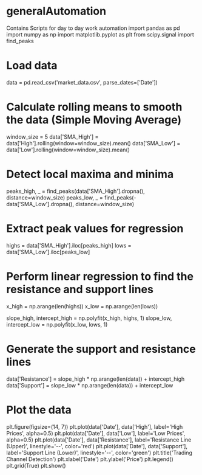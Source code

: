 # generalAutomation
Contains Scripts for day to day work automation
import pandas as pd
import numpy as np
import matplotlib.pyplot as plt
from scipy.signal import find_peaks

# Load data
data = pd.read_csv('market_data.csv', parse_dates=['Date'])

# Calculate rolling means to smooth the data (Simple Moving Average)
window_size = 5
data['SMA_High'] = data['High'].rolling(window=window_size).mean()
data['SMA_Low'] = data['Low'].rolling(window=window_size).mean()

# Detect local maxima and minima
peaks_high, _ = find_peaks(data['SMA_High'].dropna(), distance=window_size)
peaks_low, _ = find_peaks(-data['SMA_Low'].dropna(), distance=window_size)

# Extract peak values for regression
highs = data['SMA_High'].iloc[peaks_high]
lows = data['SMA_Low'].iloc[peaks_low]

# Perform linear regression to find the resistance and support lines
x_high = np.arange(len(highs))
x_low = np.arange(len(lows))

slope_high, intercept_high = np.polyfit(x_high, highs, 1)
slope_low, intercept_low = np.polyfit(x_low, lows, 1)

# Generate the support and resistance lines
data['Resistance'] = slope_high * np.arange(len(data)) + intercept_high
data['Support'] = slope_low * np.arange(len(data)) + intercept_low

# Plot the data
plt.figure(figsize=(14, 7))
plt.plot(data['Date'], data['High'], label='High Prices', alpha=0.5)
plt.plot(data['Date'], data['Low'], label='Low Prices', alpha=0.5)
plt.plot(data['Date'], data['Resistance'], label='Resistance Line (Upper)', linestyle='--', color='red')
plt.plot(data['Date'], data['Support'], label='Support Line (Lower)', linestyle='--', color='green')
plt.title('Trading Channel Detection')
plt.xlabel('Date')
plt.ylabel('Price')
plt.legend()
plt.grid(True)
plt.show()